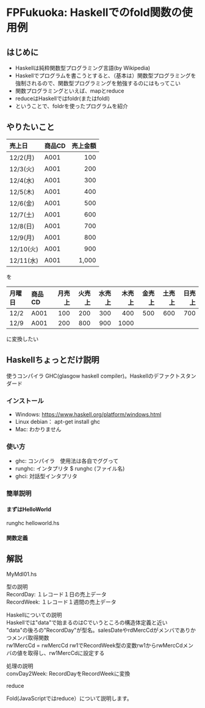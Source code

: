 # FPFukuoka: Haskellでのfold関数の使用例

## はじめに
- Haskellは純粋関数型プログラミング言語(by Wikipedia)
- Haskellでプログラムを書こうとすると、（基本は）関数型プログラミングを強制されるので、関数型プログラミングを勉強するのにはもってこい
- 関数プログラミングといえば、mapとreduce
- reduceはHaskellではfoldr(またはfoldl)
- ということで、foldrを使ったプログラムを紹介

## やりたいこと
|売上日|商品CD|売上金額|
|:----|:-----|------:|
|12/2(月)|A001|100|
|12/3(火)|A001|200|
|12/4(水)|A001|300|
|12/5(木)|A001|400|
|12/6(金)|A001|500|
|12/7(土)|A001|600|
|12/8(日)|A001|700|
|12/9(月)|A001|800|
|12/10(火)|A001|900|
|12/11(水)|A001|1,000|

を

|月曜日|商品CD|月売上|火売上|水売上|木売上|金売上|土売上|日売上|
|:----|:-----|-----:|----:|----:|----:|----:|-----:|----:|
|12/2|A001|100|200|300|400|500|600|700|
|12/9|A001|200|800|900|1000|||

に変換したい

## Haskellちょっとだけ説明
使うコンパイラ GHC(glasgow haskell compiler)。Haskellのデファクトスタンダード

### インストール
- Windows: https://www.haskell.org/platform/windows.html
- Linux debian： apt-get install ghc
- Mac: わかりません

### 使い方
- ghc: コンパイラ　使用法は各自でググって
- runghc: インタプリタ $ runghc (ファイル名)
- ghci: 対話型インタプリタ

### 簡単説明

#### まずはHelloWorld
runghc helloworld.hs

#### 関数定義


## 解説
 MyMdl01.hs

型の説明<br>
RecordDay: １レコード１日の売上データ<br>
RecordWeek: １レコード１週間の売上データ<br>

Haskellについての説明<br>
Haskellでは"data"で始まるのはCでいうところの構造体定義と近い<br>
"data"の後ろの"RecordDay"が型名。salesDateやrdMercCdがメンバでありかつメンバ取得関数<br>
rw1MercCd = rwMercCd rw1でRecordWeek型の変数rw1からrwMercCdメンバの値を取得し、rw1MercCdに設定する<br>


処理の説明<br>
convDay2Week: RecordDayをRecordWeekに変換



reduce

Fold(JavaScriptではreduce）について説明します。


